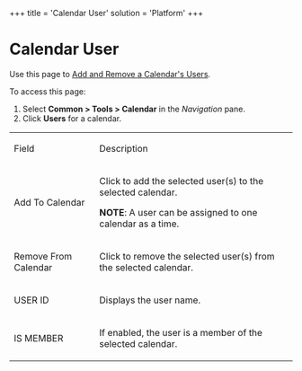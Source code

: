 +++
title = 'Calendar User'
solution = 'Platform'
+++

# Calendar User

<div class="use">

Use this page to [Add and Remove a Calendar's
Users](../Use_Cases/Add_and_Remove_a_Calendars_Users.htm).

</div>

To access this page:

1.  Select <span style="font-weight: bold;">Common \> Tools \>
    Calendar</span> in the
    <span style="font-style: italic;">Navigation</span> pane.
2.  Click <span style="font-weight: bold;">Users</span> for a calendar.

<table>
<tbody>
<tr class="odd">
<td><p>Field</p></td>
<td><p>Description</p></td>
</tr>
<tr class="even">
<td><p>Add To Calendar</p></td>
<td><p>Click to add the selected user(s) to the selected calendar.</p>
<p><strong>NOTE</strong>: A user can be assigned to one calendar as a time.</p></td>
</tr>
<tr class="odd">
<td><p>Remove From Calendar</p></td>
<td><p>Click to remove the selected user(s) from the selected calendar.</p></td>
</tr>
<tr class="even">
<td><p>USER ID</p></td>
<td><p>Displays the user name.</p></td>
</tr>
<tr class="odd">
<td><p>IS MEMBER</p></td>
<td><p>If enabled, the user is a member of the selected calendar.</p></td>
</tr>
</tbody>
</table>
